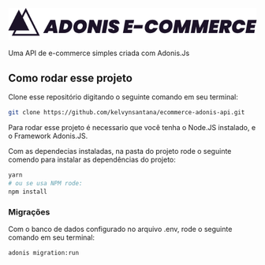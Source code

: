 ![readme.assets/Home.png](readme.assets/logo_adonis.png)

Uma API de e-commerce simples criada com Adonis.Js

## Como rodar esse projeto

Clone esse repositório digitando o seguinte comando em seu terminal:

```bash
git clone https://github.com/kelvynsantana/ecommerce-adonis-api.git
```

Para rodar esse projeto é necessario  que você tenha o Node.JS instalado, e o Framework Adonis.JS.

Com as dependecias instaladas, na pasta do projeto rode o seguinte comendo para instalar as dependências do projeto:

```bash
yarn
# ou se usa NPM rode:
npm install
```

### Migrações

Com o banco de dados configurado no arquivo .env, rode o seguinte comando em seu terminal:

```bash
adonis migration:run
```